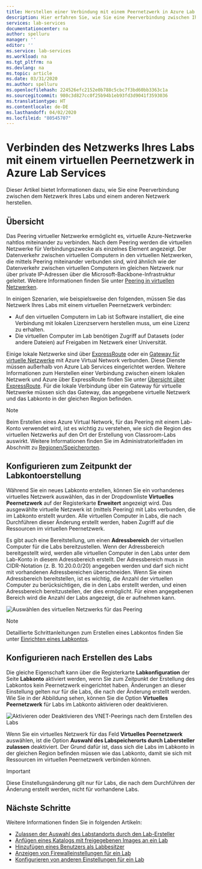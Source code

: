 ```yaml
---
title: Herstellen einer Verbindung mit einem Peernetzwerk in Azure Lab Services | Microsoft-Dokumentation
description: Hier erfahren Sie, wie Sie eine Peerverbindung zwischen Ihrem Labnetzwerk und einem anderen Netzwerk herstellen. Sie können z.B. Ihr lokales Schul- oder Universitätsnetzwerk mit dem virtuellen Netzwerk eines Labs in Azure verbinden.
services: lab-services
documentationcenter: na
author: spelluru
manager: ''
editor: ''
ms.service: lab-services
ms.workload: na
ms.tgt_pltfrm: na
ms.devlang: na
ms.topic: article
ms.date: 03/31/2020
ms.author: spelluru
ms.openlocfilehash: 224526efc2152e0b788c5cbc7f3bd60bb3363c1a
ms.sourcegitcommit: 980c3d827cc0f25b94b1eb93fd3d9041f3593036
ms.translationtype: HT
ms.contentlocale: de-DE
ms.lasthandoff: 04/02/2020
ms.locfileid: "80545707"
---
```

# <a name="connect-your-labs-network-with-a-peer-virtual-network-in-azure-lab-services"></a>Verbinden des Netzwerks Ihres Labs mit einem virtuellen Peernetzwerk in Azure Lab Services 
Dieser Artikel bietet Informationen dazu, wie Sie eine Peerverbindung zwischen dem Netzwerk Ihres Labs und einem anderen Netzwerk herstellen. 

## <a name="overview"></a>Übersicht
Das Peering virtueller Netzwerke ermöglicht es, virtuelle Azure-Netzwerke nahtlos miteinander zu verbinden. Nach dem Peering werden die virtuellen Netzwerke für Verbindungszwecke als einzelnes Element angezeigt. Der Datenverkehr zwischen virtuellen Computern in den virtuellen Netzwerken, die mittels Peering miteinander verbunden sind, wird ähnlich wie der Datenverkehr zwischen virtuellen Computern im gleichen Netzwerk nur über private IP-Adressen über die Microsoft-Backbone-Infrastruktur geleitet. Weitere Informationen finden Sie unter [Peering in virtuellen Netzwerken](../../virtual-network/virtual-network-peering-overview.md).

In einigen Szenarien, wie beispielsweise den folgenden, müssen Sie das Netzwerk Ihres Labs mit einem virtuellen Peernetzwerk verbinden:

- Auf den virtuellen Computern im Lab ist Software installiert, die eine Verbindung mit lokalen Lizenzservern herstellen muss, um eine Lizenz zu erhalten.
- Die virtuellen Computer im Lab benötigen Zugriff auf Datasets (oder andere Dateien) auf Freigaben im Netzwerk einer Universität. 

Einige lokale Netzwerke sind über [ExpressRoute](../../expressroute/expressroute-introduction.md) oder ein [Gateway für virtuelle Netzwerke](../../vpn-gateway/vpn-gateway-about-vpngateways.md) mit Azure Virtual Network verbunden. Diese Dienste müssen außerhalb von Azure Lab Services eingerichtet werden. Weitere Informationen zum Herstellen einer Verbindung zwischen einem lokalen Netzwerk und Azure über ExpressRoute finden Sie unter [Übersicht über ExpressRoute](../../expressroute/expressroute-introduction.md). Für die lokale Verbindung über ein Gateway für virtuelle Netzwerke müssen sich das Gateway, das angegebene virtuelle Netzwerk und das Labkonto in der gleichen Region befinden.

> [!NOTE]
> Beim Erstellen eines Azure Virtual Network, für das Peering mit einem Lab-Konto verwendet wird, ist es wichtig zu verstehen, wie sich die Region des virtuellen Netzwerks auf den Ort der Erstellung von Classroom-Labs auswirkt.  Weitere Informationen finden Sie im Administratorleitfaden im Abschnitt zu [Regionen/Speicherorten](https://docs.microsoft.com/azure/lab-services/classroom-labs/administrator-guide#regionslocations).

## <a name="configure-at-the-time-of-lab-account-creation"></a>Konfigurieren zum Zeitpunkt der Labkontoerstellung
Während Sie ein neues Labkonto erstellen, können Sie ein vorhandenes virtuelles Netzwerk auswählen, das in der Dropdownliste **Virtuelles Peernetzwerk** auf der Registerkarte **Erweitert** angezeigt wird. Das ausgewählte virtuelle Netzwerk ist (mittels Peering) mit Labs verbunden, die im Labkonto erstellt wurden. Alle virtuellen Computer in Labs, die nach Durchführen dieser Änderung erstellt werden, haben Zugriff auf die Ressourcen im virtuellen Peernetzwerk. 

Es gibt auch eine Bereitstellung, um einen **Adressbereich** der virtuellen Computer für die Labs bereitzustellen. Wenn der Adressbereich bereitgestellt wird, werden alle virtuellen Computer in den Labs unter dem Lab-Konto in diesem Adressbereich erstellt. Der Adressbereich muss in CIDR-Notation (z. B. 10.20.0.0/20) angegeben werden und darf sich nicht mit vorhandenen Adressbereichen überschneiden. Wenn Sie einen Adressbereich bereitstellen, ist es wichtig, die Anzahl der virtuellen Computer zu berücksichtigen, die in den Labs erstellt werden, und einen Adressbereich bereitzustellen, der dies ermöglicht. Für einen angegebenen Bereich wird die Anzahl der Labs angezeigt, die er aufnehmen kann.

![Auswählen des virtuellen Netzwerks für das Peering](../media/how-to-connect-peer-virtual-network/select-vnet-to-peer.png)

> [!NOTE]
> Detaillierte Schrittanleitungen zum Erstellen eines Labkontos finden Sie unter [Einrichten eines Labkontos](tutorial-setup-lab-account.md).


## <a name="configure-after-the-lab-is-created"></a>Konfigurieren nach Erstellen des Labs
Die gleiche Eigenschaft kann über die Registerkarte **Labkonfiguration** der Seite **Labkonto** aktiviert werden, wenn Sie zum Zeitpunkt der Erstellung des Labkontos kein Peernetzwerk eingerichtet haben. Änderungen an dieser Einstellung gelten nur für die Labs, die nach der Änderung erstellt werden. Wie Sie in der Abbildung sehen, können Sie die Option **Virtuelles Peernetzwerk** für Labs im Labkonto aktivieren oder deaktivieren. 

![Aktivieren oder Deaktivieren des VNET-Peerings nach dem Erstellen des Labs](../media/how-to-connect-peer-virtual-network/select-vnet-to-peer-existing-lab.png) 

Wenn Sie ein virtuelles Netzwerk für das Feld **Virtuelles Peernetzwerk** auswählen, ist die Option **Auswahl des Labspeicherorts durch Labersteller zulassen** deaktiviert. Der Grund dafür ist, dass sich die Labs im Labkonto in der gleichen Region befinden müssen wie das Labkonto, damit sie sich mit Ressourcen im virtuellen Peernetzwerk verbinden können. 

> [!IMPORTANT]
> Diese Einstellungsänderung gilt nur für Labs, die nach dem Durchführen der Änderung erstellt werden, nicht für vorhandene Labs. 


## <a name="next-steps"></a>Nächste Schritte
Weitere Informationen finden Sie in folgenden Artikeln:

- [Zulassen der Auswahl des Labstandorts durch den Lab-Ersteller](allow-lab-creator-pick-lab-location.md)
- [Anfügen eines Katalogs mit freigegebenen Images an ein Lab](how-to-attach-detach-shared-image-gallery.md)
- [Hinzufügen eines Benutzers als Labbesitzer](how-to-add-user-lab-owner.md)
- [Anzeigen von Firewalleinstellungen für ein Lab](how-to-configure-firewall-settings.md)
- [Konfigurieren von anderen Einstellungen für ein Lab](how-to-configure-lab-accounts.md)
